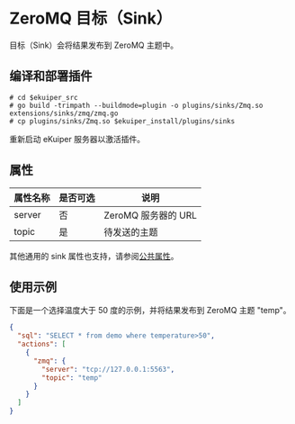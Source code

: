 # ZeroMQ 目标（Sink）

目标（Sink）会将结果发布到 ZeroMQ 主题中。

## 编译和部署插件

```shell
# cd $ekuiper_src
# go build -trimpath --buildmode=plugin -o plugins/sinks/Zmq.so extensions/sinks/zmq/zmq.go
# cp plugins/sinks/Zmq.so $ekuiper_install/plugins/sinks
```

重新启动 eKuiper 服务器以激活插件。

## 属性

| 属性名称 | 是否可选 | 说明       |
| -------- | -------- | ------------------- |
| server   | 否    | ZeroMQ 服务器的 URL |
| topic    | 是     | 待发送的主题        |

其他通用的 sink 属性也支持，请参阅[公共属性](../overview.md#公共属性)。

## 使用示例

下面是一个选择温度大于 50 度的示例，并将结果发布到 ZeroMQ 主题 "temp"。

```json
{
  "sql": "SELECT * from demo where temperature>50",
  "actions": [
    {
      "zmq": {
        "server": "tcp://127.0.0.1:5563",
        "topic": "temp"
      }
    }
  ]
}
```
